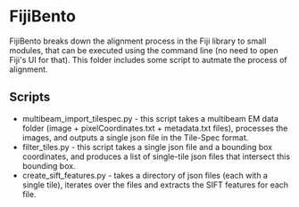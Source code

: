 FijiBento
=========


FijiBento breaks down the alignment process in the Fiji library to small modules,
that can be executed using the command line (no need to open Fiji's UI for that).
This folder includes some script to autmate the process of alignment.


Scripts
-------

* multibeam\_import\_tilespec.py - this script takes a multibeam EM data folder (image + pixelCoordinates.txt + metadata.txt files), processes the images, and outputs a single json file in the Tile-Spec format.
* filter\_tiles.py - this script takes a single json file and a bounding box coordinates, and produces a list of single-tile json files that intersect this bounding box.
* create\_sift\_features.py - takes a directory of json files (each with a single tile), iterates over the files and extracts the SIFT features for each file.

